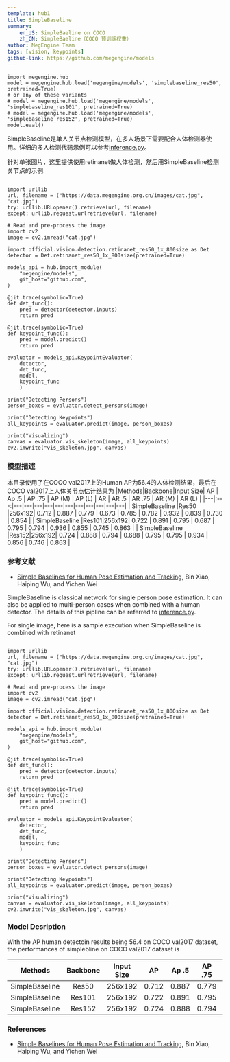 ```yaml
---
template: hub1
title: SimpleBaseline
summary:
    en_US: SimpleBaeline on COCO
    zh_CN: SimpleBaeline（COCO 预训练权重）
author: MegEngine Team
tags: [vision, keypoints]
github-link: https://github.com/megengine/models
---
```


```python3
import megengine.hub
model = megengine.hub.load('megengine/models', 'simplebaseline_res50', pretrained=True)
# or any of these variants
# model = megengine.hub.load('megengine/models', 'simplebaseline_res101', pretrained=True)
# model = megengine.hub.load('megengine/models', 'simplebaseline_res152', pretrained=True)
model.eval()
```
<!-- section: zh_CN --> 
SimpleBaseline是单人关节点检测模型，在多人场景下需要配合人体检测器使用。详细的多人检测代码示例可以参考[inference.py](https://github.com/MegEngine/Models/blob/master/official/vision/keypoints/inference.py)。

针对单张图片，这里提供使用retinanet做人体检测，然后用SimpleBaseline检测关节点的示例:

```python3

import urllib
url, filename = ("https://data.megengine.org.cn/images/cat.jpg", "cat.jpg")
try: urllib.URLopener().retrieve(url, filename)
except: urllib.request.urlretrieve(url, filename)

# Read and pre-process the image
import cv2
image = cv2.imread("cat.jpg")

import official.vision.detection.retinanet_res50_1x_800size as Det
detector = Det.retinanet_res50_1x_800size(pretrained=True)

models_api = hub.import_module(
    "megengine/models",
    git_host="github.com",
)

@jit.trace(symbolic=True)
def det_func():
    pred = detector(detector.inputs)
    return pred

@jit.trace(symbolic=True)
def keypoint_func():
    pred = model.predict()
    return pred

evaluator = models_api.KeypointEvaluator(
    detector,
    det_func,
    model,
    keypoint_func
    )

print("Detecting Persons")
person_boxes = evaluator.detect_persons(image)

print("Detecting Keypoints")
all_keypoints = evaluator.predict(image, person_boxes)

print("Visualizing")
canvas = evaluator.vis_skeleton(image, all_keypoints)
cv2.imwrite("vis_skeleton.jpg", canvas)
```

### 模型描述
本目录使用了在COCO val2017上的Human AP为56.4的人体检测结果，最后在COCO val2017上人体关节点估计结果为
|Methods|Backbone|Input Size| AP | Ap .5 | AP .75 | AP (M) | AP (L) | AR | AR .5 | AR .75 | AR (M) | AR (L) |
|---|:---:|---|---|---|---|---|---|---|---|---|---|---|
| SimpleBaseline |Res50 |256x192| 0.712 | 0.887 | 0.779 | 0.673 | 0.785 | 0.782 | 0.932 | 0.839 | 0.730 | 0.854 |
| SimpleBaseline |Res101|256x192| 0.722 | 0.891 | 0.795 | 0.687 | 0.795 | 0.794 | 0.936 | 0.855 | 0.745 | 0.863 |
| SimpleBaseline |Res152|256x192| 0.724 | 0.888 | 0.794 | 0.688 | 0.795 | 0.795 | 0.934 | 0.856 | 0.746 | 0.863 |

### 参考文献
- [Simple Baselines for Human Pose Estimation and Tracking](https://arxiv.org/pdf/1804.06208.pdf), Bin Xiao, Haiping Wu, and Yichen Wei

<!-- section: en_US --> 
SimpleBaseline is classical network for single person pose estimation. It can also be applied to multi-person cases when combined with a human detector. The details of this pipline can be referred to [inference.py](https://github.com/MegEngine/Models/blob/master/official/vision/keypoints/inference.py).

For single image, here is a sample execution when SimpleBaseline is combined with retinanet

```python3

import urllib
url, filename = ("https://data.megengine.org.cn/images/cat.jpg", "cat.jpg")
try: urllib.URLopener().retrieve(url, filename)
except: urllib.request.urlretrieve(url, filename)

# Read and pre-process the image
import cv2
image = cv2.imread("cat.jpg")

import official.vision.detection.retinanet_res50_1x_800size as Det
detector = Det.retinanet_res50_1x_800size(pretrained=True)

models_api = hub.import_module(
    "megengine/models",
    git_host="github.com",
)

@jit.trace(symbolic=True)
def det_func():
    pred = detector(detector.inputs)
    return pred

@jit.trace(symbolic=True)
def keypoint_func():
    pred = model.predict()
    return pred

evaluator = models_api.KeypointEvaluator(
    detector,
    det_func,
    model,
    keypoint_func
    )

print("Detecting Persons")
person_boxes = evaluator.detect_persons(image)

print("Detecting Keypoints")
all_keypoints = evaluator.predict(image, person_boxes)

print("Visualizing")
canvas = evaluator.vis_skeleton(image, all_keypoints)
cv2.imwrite("vis_skeleton.jpg", canvas)
```
### Model Desription

With the AP human detectoin results being 56.4 on COCO val2017 dataset, the performances of simplebline on COCO val2017 dataset is 

|Methods|Backbone|Input Size| AP | Ap .5 | AP .75 | AP (M) | AP (L) | AR | AR .5 | AR .75 | AR (M) | AR (L) |
|---|:---:|---|---|---|---|---|---|---|---|---|---|---|
| SimpleBaseline |Res50 |256x192| 0.712 | 0.887 | 0.779 | 0.673 | 0.785 | 0.782 | 0.932 | 0.839 | 0.730 | 0.854 |
| SimpleBaseline |Res101|256x192| 0.722 | 0.891 | 0.795 | 0.687 | 0.795 | 0.794 | 0.936 | 0.855 | 0.745 | 0.863 |
| SimpleBaseline |Res152|256x192| 0.724 | 0.888 | 0.794 | 0.688 | 0.795 | 0.795 | 0.934 | 0.856 | 0.746 | 0.863 |

### References
- [Simple Baselines for Human Pose Estimation and Tracking](https://arxiv.org/pdf/1804.06208.pdf), Bin Xiao, Haiping Wu, and Yichen Wei
